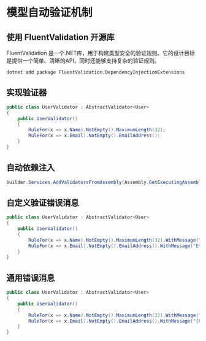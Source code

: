 # 模型自动验证机制

## 使用 FluentValidation 开源库

FluentValidation 是一个.NET库，用于构建类型安全的验证规则。它的设计目标是提供一个简单、清晰的API，同时还能够支持复杂的验证规则。

```shell
dotnet add package FluentValidation.DependencyInjectionExtensions
```

## 实现验证器

```csharp
public class UserValidator : AbstractValidator<User>
{
    public UserValidator()
    {
        RuleFor(x => x.Name).NotEmpty().MaximumLength(32);
        RuleFor(x => x.Email).NotEmpty().EmailAddress();
    }
}
```

## 自动依赖注入

```csharp
builder.Services.AddValidatorsFromAssembly(Assembly.GetExecutingAssembly());
```

## 自定义验证错误消息

```csharp
public class UserValidator : AbstractValidator<User>
{
    public UserValidator()
    {
        RuleFor(x => x.Name).NotEmpty().MaximumLength(32).WithMessage("Name is required and must be less than 32 characters.");
        RuleFor(x => x.Email).NotEmpty().EmailAddress().WithMessage("Email is required and must be a valid email address.");
    }
}
```

## 通用错误消息

```csharp
public class UserValidator : AbstractValidator<User>
{
    public UserValidator()
    {
        RuleFor(x => x.Name).NotEmpty().MaximumLength(32).WithMessage("{PropertyName} is required and must be less than {MaxLength} characters.");
        RuleFor(x => x.Email).NotEmpty().EmailAddress().WithMessage("{PropertyName} is required and must be a valid email address.");
    }
}
```